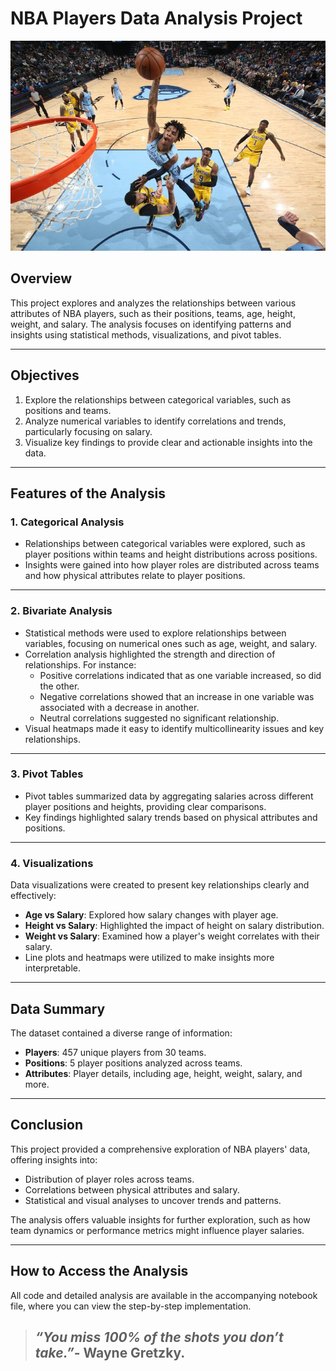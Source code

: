 # NBA Players Data Analysis Project
<img src="Image/nba1.jpg" alt="Project photo cover">

## Overview
This project explores and analyzes the relationships between various attributes of NBA players, such as their positions, teams, age, height, weight, and salary. The analysis focuses on identifying patterns and insights using statistical methods, visualizations, and pivot tables.

---

## Objectives
1. Explore the relationships between categorical variables, such as positions and teams.
2. Analyze numerical variables to identify correlations and trends, particularly focusing on salary.
3. Visualize key findings to provide clear and actionable insights into the data.

---

## Features of the Analysis

### 1. **Categorical Analysis**
- Relationships between categorical variables were explored, such as player positions within teams and height distributions across positions.
- Insights were gained into how player roles are distributed across teams and how physical attributes relate to player positions.

---

### 2. **Bivariate Analysis**
- Statistical methods were used to explore relationships between variables, focusing on numerical ones such as age, weight, and salary.
- Correlation analysis highlighted the strength and direction of relationships. For instance:
  - Positive correlations indicated that as one variable increased, so did the other.
  - Negative correlations showed that an increase in one variable was associated with a decrease in another.
  - Neutral correlations suggested no significant relationship.
- Visual heatmaps made it easy to identify multicollinearity issues and key relationships.

---

### 3. **Pivot Tables**
- Pivot tables summarized data by aggregating salaries across different player positions and heights, providing clear comparisons.
- Key findings highlighted salary trends based on physical attributes and positions.

---

### 4. **Visualizations**
Data visualizations were created to present key relationships clearly and effectively:
- **Age vs Salary**: Explored how salary changes with player age.
- **Height vs Salary**: Highlighted the impact of height on salary distribution.
- **Weight vs Salary**: Examined how a player's weight correlates with their salary.
- Line plots and heatmaps were utilized to make insights more interpretable.

---

## Data Summary
The dataset contained a diverse range of information:
- **Players**: 457 unique players from 30 teams.
- **Positions**: 5 player positions analyzed across teams.
- **Attributes**: Player details, including age, height, weight, salary, and more.

---

## Conclusion
This project provided a comprehensive exploration of NBA players' data, offering insights into:
- Distribution of player roles across teams.
- Correlations between physical attributes and salary.
- Statistical and visual analyses to uncover trends and patterns.

The analysis offers valuable insights for further exploration, such as how team dynamics or performance metrics might influence player salaries.

---

## How to Access the Analysis
All code and detailed analysis are available in the accompanying notebook file, where you can view the step-by-step implementation.

>## *“You miss 100% of the shots you don’t take.”*- Wayne Gretzky.